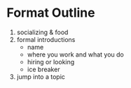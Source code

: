 # Format Outline

1. socializing & food
1. formal introductions
    * name
    * where you work and what you do
    * hiring or looking
    * ice breaker
1. jump into a topic
